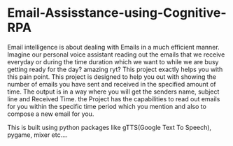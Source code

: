 # Email-Assisstance-using-Cognitive-RPA

Email intelligence is about dealing with Emails in a much efficient manner. Imagine our personal voice assistant reading out the emails that we receive everyday or during the time duration which we want to while we are busy getting ready for the day? amazing ryt? This project exactly helps you with this pain point.
This project is designed to help you out with showing the number of emails you have sent and received in the specified amount of time. The output is in a way where you will get the senders name, subject line and Received Time. the Project has the capabilities to read out emails for you within the specific time period which you mention and also to compose a new email for you.

This is built using python packages like gTTS(Google Text To Speech), pygame, mixer etc....


